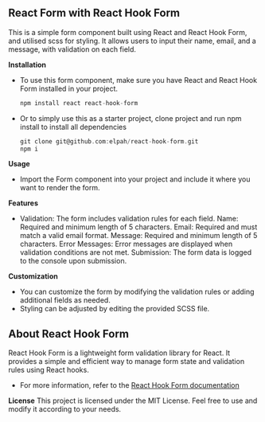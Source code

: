 ## React Form with React Hook Form ##
This is a simple form component built using React and React Hook Form, and utilised scss for styling.
It allows users to input their name, email, and a message, with validation on each field.

**Installation**
- To use this form component, make sure you have React and React Hook Form installed in your project.
     ```c
    npm install react react-hook-form

- Or to simply use this as a starter project, clone project and run npm install to install all dependencies
   ```c
   git clone git@github.com:elpah/react-hook-form.git
   npm i

**Usage**
- Import the Form component into your project and include it where you want to render the form.

**Features**
- Validation: The form includes validation rules for each field.
Name: Required and minimum length of 5 characters.
Email: Required and must match a valid email format.
Message: Required and minimum length of 5 characters.
Error Messages: Error messages are displayed when validation conditions are not met.
Submission: The form data is logged to the console upon submission.

**Customization**
- You can customize the form by modifying the validation rules or adding additional fields as needed. 
- Styling can be adjusted by editing the provided SCSS file.

## About React Hook Form
React Hook Form is a lightweight form validation library for React. It provides a simple and efficient way to manage form state and validation rules using React hooks.

- For more information, refer to the [React Hook Form documentation](https://react-hook-form.com/)
 

**License** 
This project is licensed under the MIT License. Feel free to use and modify it according to your needs.


